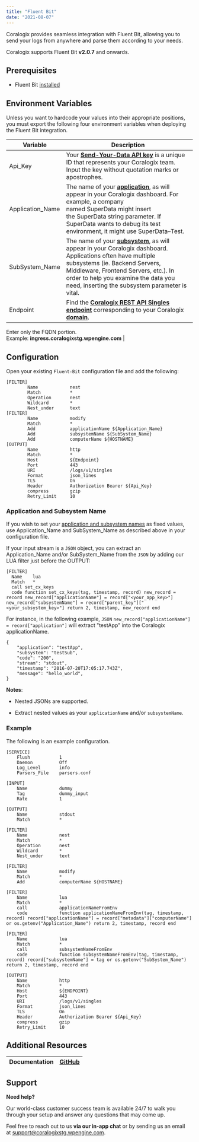 ```yaml
---
title: "Fluent Bit"
date: "2021-08-07"
---
```


Coralogix provides seamless integration with Fluent Bit, allowing you to send your logs from anywhere and parse them according to your needs.

Coralogix supports Fluent Bit **v2.0.7** and onwards.

## Prerequisites

- Fluent Bit [installed](https://docs.fluentbit.io/manual/installation/getting-started-with-fluent-bit)

## Environment Variables

Unless you want to hardcode your values into their appropriate positions, you must export the following four environment variables when deploying the Fluent Bit integration.

| Variable | Description |
| --- | --- |
| Api\_Key | Your [**Send-Your-Data API key**](https://coralogixstg.wpengine.com/docs/send-your-data-api-key/) is a unique ID that represents your Coralogix team. Input the key without quotation marks or apostrophes. |
| Application\_Name | The name of your **[application](https://coralogixstg.wpengine.com/docs/application-and-subsystem-names/)**, as will appear in your Coralogix dashboard. For example, a company named SuperData might insert the SuperData string parameter. If SuperData wants to debug its test environment, it might use SuperData–Test. |
| SubSystem\_Name | The name of your [**subsystem**](https://coralogixstg.wpengine.com/docs/application-and-subsystem-names/), as will appear in your Coralogix dashboard. Applications often have multiple subsystems (ie. Backend Servers, Middleware, Frontend Servers, etc.). In order to help you examine the data you need, inserting the subsystem parameter is vital. |
| Endpoint | Find the [**Coralogix REST API Singles endpoint**](https://coralogixstg.wpengine.com/docs/coralogix-endpoints/#coralogix-rest-api-singles) corresponding to your Coralogix [**domain**](https://coralogixstg.wpengine.com/docs/coralogix-domain/).  
Enter only the FQDN portion.  
Example: **ingress.coralogixstg.wpengine.com** |

## **Configuration**

Open your existing `Fluent-Bit` configuration file and add the following:

```
[FILTER]
        Name            nest
        Match           *
        Operation       nest
        Wildcard        *
        Nest_under      text
[FILTER]
        Name            modify
        Match           *
        Add             applicationName ${Application_Name}
        Add             subsystemName ${SubSystem_Name}
        Add             computerName ${HOSTNAME}
[OUTPUT]
        Name            http
        Match           *
        Host            ${Endpoint}
        Port            443
        URI             /logs/v1/singles
        Format          json_lines
        TLS             On
        Header          Authorization Bearer ${Api_Key}
        compress        gzip
        Retry_Limit     10

```

### **Application and Subsystem Name**

If you wish to set your [application and subsystem names](https://coralogixstg.wpengine.com/docs/application-and-subsystem-names/) as fixed values, use Application\_Name and SubSystem\_Name as described above in your configuration file.

If your input stream is a `JSON` object, you can extract an Application\_Name and/or SubSystem\_Name from the `JSON` by adding our LUA filter just before the OUTPUT:

```
[FILTER]
  Name    lua
  Match   *
  call set_cx_keys
  code function set_cx_keys(tag, timestamp, record) new_record = record	new_record["applicationName"] = record["<your_app_key>"] new_record["subsystemName"] = record["parent_key"]["<your_subsystem_key>"] return 2, timestamp, new_record end

```

For instance, in the following example, `JSON` `new_record["applicationName"] = record["application"]` will extract "testApp" into the Coralogix applicationName.

```
{
    "application": "testApp",
    "subsystem": "testSub",
    "code": "200",
    "stream": "stdout",
    "timestamp": "2016-07-20T17:05:17.743Z",
    "message": "hello_world",
}

```

**Notes**:

- Nested JSONs are supported.

- Extract nested values as your `applicationName` and/or `subsystemName`.

### Example

The following is an example configuration.

```
[SERVICE]
    Flush           1
    Daemon          Off
    Log_Level       info
    Parsers_File    parsers.conf

[INPUT]
    Name            dummy
    Tag             dummy_input
    Rate            1

[OUTPUT]
    Name            stdout
    Match           *

[FILTER]
    Name            nest
    Match           *
    Operation       nest
    Wildcard        *
    Nest_under      text

[FILTER]
    Name            modify
    Match           *
    Add             computerName ${HOSTNAME}

[FILTER]
    Name            lua
    Match           *
    call            applicationNameFromEnv
    code            function applicationNameFromEnv(tag, timestamp, record) record["applicationName"] = record["metadata"]["computerName"] or os.getenv("Application_Name") return 2, timestamp, record end

[FILTER]
    Name            lua
    Match           *
    call            subsystemNameFromEnv
    code            function subsystemNameFromEnv(tag, timestamp, record) record["subsystemName"] = tag or os.getenv("SubSystem_Name") return 2, timestamp, record end

[OUTPUT]
    Name            http
    Match           *
    Host            ${ENDPOINT}
    Port            443
    URI             /logs/v1/singles
    Format          json_lines
    TLS             On
    Header          Authorization Bearer ${Api_Key}
    compress        gzip
    Retry_Limit     10

```

## Additional Resources

| Documentation | [**GitHub**](https://github.com/coralogix/telemetry-shippers/tree/fluent-bit-standalone/logs/fluent-bit/standalone) |
| --- | --- |

## Support

**Need help?**

Our world-class customer success team is available 24/7 to walk you through your setup and answer any questions that may come up.

Feel free to reach out to us **via our in-app chat** or by sending us an email at [support@coralogixstg.wpengine.com](mailto:support@coralogixstg.wpengine.com).
